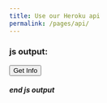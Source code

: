 ```yaml
---
title: Use our Heroku api
permalink: /pages/api/
---
```


<script>
    $("#javascriptOutput").after("I wrote this with Javascript")


    async function sendGetRequest(){
        var response = await fetch("https://passapiproject.herokuapp.com/api/v1/Uptime",{
            headers:{ "Access-Control-Allow-Origin": "https://passapiproject.herokuapp.com" }
        });
        debugger;
        var myjson = await response.json();
        myjson.forEach((item) => {
            $("#javascriptOutput").after("<p>state: " + item.state + " StartTime: " + item.startTime + "</p>")
        });
        $("#javascriptOutput").after(myjson)
    }
    function sendPostRequest(){
        //
    }
    function sendDeleteRequest(){
        //
    }
</script>

### js output:
<button  onClick="sendGetRequest()">Get Info</button>
<div id="javascriptOutput"></div>


##### end js output
